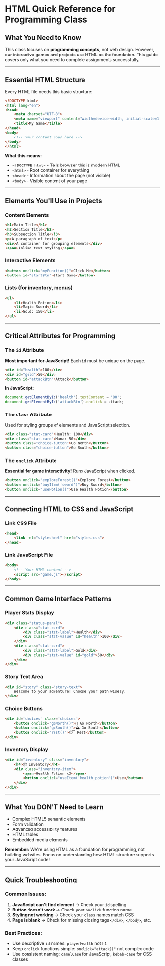 # HTML Quick Reference for Programming Class

## What You Need to Know

This class focuses on **programming concepts**, not web design. However, our interactive games and projects use HTML as the foundation. This guide covers only what you need to complete assignments successfully.

---

## Essential HTML Structure

Every HTML file needs this basic structure:

```html
<!DOCTYPE html>
<html lang="en">
<head>
    <meta charset="UTF-8">
    <meta name="viewport" content="width=device-width, initial-scale=1.0">
    <title>My Game</title>
</head>
<body>
    <!-- Your content goes here -->
</body>
</html>
```

**What this means:**
- `<!DOCTYPE html>` - Tells browser this is modern HTML
- `<html>` - Root container for everything
- `<head>` - Information about the page (not visible)
- `<body>` - Visible content of your page

---

## Elements You'll Use in Projects

### Content Elements
```html
<h1>Main Title</h1>
<h2>Section Title</h2>
<h3>Subsection Title</h3>
<p>A paragraph of text</p>
<div>A container for grouping elements</div>
<span>Inline text styling</span>
```

### Interactive Elements
```html
<button onclick="myFunction()">Click Me</button>
<button id="startBtn">Start Game</button>
```

### Lists (for inventory, menus)
```html
<ul>
    <li>Health Potion</li>
    <li>Magic Sword</li>
    <li>Gold: 150</li>
</ul>
```

---

## Critical Attributes for Programming

### The `id` Attribute
**Most important for JavaScript!** Each `id` must be unique on the page.

```html
<div id="health">100</div>
<div id="gold">50</div>
<button id="attackBtn">Attack</button>
```

**In JavaScript:**
```javascript
document.getElementById('health').textContent = '80';
document.getElementById('attackBtn').onclick = attack;
```

### The `class` Attribute
Used for styling groups of elements and JavaScript selection.

```html
<div class="stat-card">Health: 100</div>
<div class="stat-card">Mana: 50</div>
<button class="choice-button">Go North</button>
<button class="choice-button">Go South</button>
```

### The `onclick` Attribute
**Essential for game interactivity!** Runs JavaScript when clicked.

```html
<button onclick="exploreForest()">Explore Forest</button>
<button onclick="buyItem('sword')">Buy Sword</button>
<button onclick="usePotion()">Use Health Potion</button>
```

---

## Connecting HTML to CSS and JavaScript

### Link CSS File
```html
<head>
    <link rel="stylesheet" href="styles.css">
</head>
```

### Link JavaScript File
```html
<body>
    <!-- Your HTML content -->
    <script src="game.js"></script>
</body>
```

---

## Common Game Interface Patterns

### Player Stats Display
```html
<div class="status-panel">
    <div class="stat-card">
        <div class="stat-label">Health</div>
        <div class="stat-value" id="health">100</div>
    </div>
    <div class="stat-card">
        <div class="stat-label">Gold</div>
        <div class="stat-value" id="gold">50</div>
    </div>
</div>
```

### Story Text Area
```html
<div id="story" class="story-text">
    Welcome to your adventure! Choose your path wisely.
</div>
```

### Choice Buttons
```html
<div id="choices" class="choices">
    <button onclick="goNorth()">🧭 Go North</button>
    <button onclick="goSouth()">🏔️ Go South</button>
    <button onclick="rest()">😴 Rest</button>
</div>
```

### Inventory Display
```html
<div id="inventory" class="inventory">
    <h4>📦 Inventory</h4>
    <div class="inventory-item">
        <span>Health Potion x3</span>
        <button onclick="useItem('health_potion')">Use</button>
    </div>
</div>
```

---

## What You DON'T Need to Learn

- Complex HTML5 semantic elements
- Form validation
- Advanced accessibility features
- HTML tables
- Embedded media elements

**Remember:** We're using HTML as a foundation for programming, not building websites. Focus on understanding how HTML structure supports your JavaScript code!

---

## Quick Troubleshooting

### Common Issues:
1. **JavaScript can't find element** → Check your `id` spelling
2. **Button doesn't work** → Check your `onclick` function name
3. **Styling not working** → Check your `class` names match CSS
4. **Page is blank** → Check for missing closing tags `</div>`, `</body>`, etc.

### Best Practices:
- Use descriptive `id` names: `playerHealth` not `h1`
- Keep `onclick` functions simple: `onclick="attack()"` not complex code
- Use consistent naming: `camelCase` for JavaScript, `kebab-case` for CSS classes